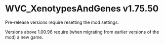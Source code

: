 # WVC_XenotypesAndGenes v1.75.50
 
Pre-release versions require resetting the mod settings.

Versions above 1.00.96 require (when migrating from earlier versions of the mod) a new game.